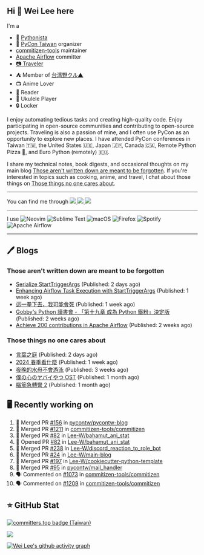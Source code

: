 ## Hi 👋 Wei Lee here

I'm a

* 🐍 [Pythonista](https://pycon-note.wei-lee.me/)
* 🐍 [PyCon Taiwan](https://tw.pycon.org/) organizer
* [commitizen-tools](https://github.com/commitizen-tools) maintainer
* [Apache Airflow](https://github.com/apache/airflow/) committer
* [📷 Traveler](https://travlog.wei-lee.me/)
* ⛺ Member of [台湾野クル▲](https://twitter.com/Taiwannokuru)
* 📺 Anime Lover
* 📖 Reader
* 🎵 Ukulele Player
* 🔒 Locker

I enjoy automating tedious tasks and creating high-quality code. Enjoy participating in open-source communities and contributing to open-source projects. Traveling is also a passion of mine, and I often use PyCon as an opportunity to explore new places. I have attended PyCon conferences in Taiwan 🇹🇼, the United States 🇺🇸, Japan 🇯🇵, Canada 🇨🇦, Remote Python Pizza 🍕, and Euro Python (remotely) 🇪🇺.

I share my technical notes, book digests, and occasional thoughts on my main blog [Those aren't written down are meant to be forgotten](https://blog.wei-lee.me/). If you're interested in topics such as cooking, anime, and travel, I chat about those things on [Those things no one cares about](https://travlog.wei-lee.me/).


---

<p align="left">
You can find me through
  <a href="https://in.linkedin.com/in/clleew" target="blank">
    <img src="https://img.shields.io/badge/LinkedIn-0077B5?style=for-the-badge&logo=linkedin&logoColor=white" />
  </a>
  <a href="https://twitter.com/clleew" target="blank">
    <img src="https://img.shields.io/badge/Twitter-1DA1F2?style=for-the-badge&logo=twitter&logoColor=white" />
  </a>
  <a href="https://github.com/Lee-W/" target="blank">
    <img src="https://img.shields.io/badge/GitHub-100000?style=for-the-badge&logo=github&logoColor=white" />
  </a>
</p>

---

I use ![Neovim](https://img.shields.io/badge/NeoVim-%2357A143.svg?&style=for-the-badge&logo=neovim&logoColor=white) ![Sublime Text](https://img.shields.io/badge/sublime_text-%23575757.svg?style=for-the-badge&logo=sublime-text&logoColor=important) ![macOS](https://img.shields.io/badge/mac%20os-000000?style=for-the-badge&logo=macos&logoColor=F0F0F0) ![Firefox](https://img.shields.io/badge/Firefox-FF7139?style=for-the-badge&logo=Firefox-Browser&logoColor=white) ![Spotify](https://img.shields.io/badge/Spotify-1ED760?style=for-the-badge&logo=spotify&logoColor=white) ![Apache Airflow](https://img.shields.io/badge/Apache%20Airflow-017CEE?style=for-the-badge&logo=Apache%20Airflow&logoColor=white)

---


## 🖊️ Blogs

### Those aren't written down are meant to be forgotten

* [Serialize StartTriggerArgs](https://blog.wei-lee.me/posts/tech/2024/08/serialize-start-trigger-args) (Published: 2 days ago)
* [Enhancing Airflow Task Execution with StartTriggerArgs](https://blog.wei-lee.me/posts/tech/2024/08/enhancing-airflow-task-execution-with-start-trigger-args) (Published: 1 week ago)
* [這一拳下去，我可能會死](https://blog.wei-lee.me/posts/gossiping/2024/08/boxing) (Published: 1 week ago)
* [Gobby&#39;s Python 讀書會 - 「第十九章 成為 Python 鐵粉」決定版](https://blog.wei-lee.me/posts/tech/2024/08/Introducing-Python-ch19-final) (Published: 2 weeks ago)
* [Achieve 200 contributions in Apache Airflow](https://blog.wei-lee.me/posts/tech/2024/07/achieve-200-contributions-in-apache-airflow) (Published: 2 weeks ago)

### Those things no one cares about
 
 * [言葉之庭](https://travlog.wei-lee.me/posts/review/2024/08/the-garden-of-words) (Published: 2 days ago)
 * [2024 春季看什麼](https://travlog.wei-lee.me/posts/review/2024/08/what-i-watched-in-2024-sprint) (Published: 1 week ago)
 * [夜晚的水母不會游泳](https://travlog.wei-lee.me/posts/review/2024/07/yurukura) (Published: 3 weeks ago)
 * [僕の心のヤバイやつ OST](https://travlog.wei-lee.me/posts/review/2024/07/bokuyaba-ost) (Published: 1 month ago)
 * [腦筋急轉彎 2](https://travlog.wei-lee.me/posts/review/2024/07/inside-out-2) (Published: 1 month ago)

## 🖥️ Recently working on

1. 🎉 Merged PR [#156](https://github.com/pycontw/pycontw-blog/pull/156) in [pycontw/pycontw-blog](https://github.com/pycontw/pycontw-blog)
2. 🎉 Merged PR [#1211](https://github.com/commitizen-tools/commitizen/pull/1211) in [commitizen-tools/commitizen](https://github.com/commitizen-tools/commitizen)
3. 🎉 Merged PR [#82](https://github.com/Lee-W/bahamut_ani_stat/pull/82) in [Lee-W/bahamut_ani_stat](https://github.com/Lee-W/bahamut_ani_stat)
4. 💪 Opened PR [#82](https://github.com/Lee-W/bahamut_ani_stat/pull/82) in [Lee-W/bahamut_ani_stat](https://github.com/Lee-W/bahamut_ani_stat)
5. 🎉 Merged PR [#238](https://github.com/Lee-W/discord_reaction_to_role_bot/pull/238) in [Lee-W/discord_reaction_to_role_bot](https://github.com/Lee-W/discord_reaction_to_role_bot)
6. 🎉 Merged PR [#24](https://github.com/Lee-W/main-blog/pull/24) in [Lee-W/main-blog](https://github.com/Lee-W/main-blog)
7. 🎉 Merged PR [#197](https://github.com/Lee-W/cookiecutter-python-template/pull/197) in [Lee-W/cookiecutter-python-template](https://github.com/Lee-W/cookiecutter-python-template)
8. 🎉 Merged PR [#95](https://github.com/pycontw/mail_handler/pull/95) in [pycontw/mail_handler](https://github.com/pycontw/mail_handler)
9. 🗣 Commented on [#1073](https://github.com/commitizen-tools/commitizen/issues/1073#issuecomment-2294591010) in [commitizen-tools/commitizen](https://github.com/commitizen-tools/commitizen)
10. 🗣 Commented on [#1209](https://github.com/commitizen-tools/commitizen/pull/1209#issuecomment-2293852447) in [commitizen-tools/commitizen](https://github.com/commitizen-tools/commitizen)


## ⭐ GitHub Stat

[![committers.top badge (Taiwan)](https://user-badge.committers.top/taiwan_public/Lee-W.svg)](https://user-badge.committers.top/taiwan_public/Lee-W)

[![](https://github-readme-stats.vercel.app/api?username=Lee-W&show_icons=true&hide_title=true&cache_seconds=86400)](https://github.com/anuraghazra/github-readme-stats)

[![Wei Lee's github activity graph](https://github-readme-activity-graph.vercel.app/graph?username=Lee-W&theme=dracula)](https://github.com/ashutosh00710/github-readme-activity-graph)
